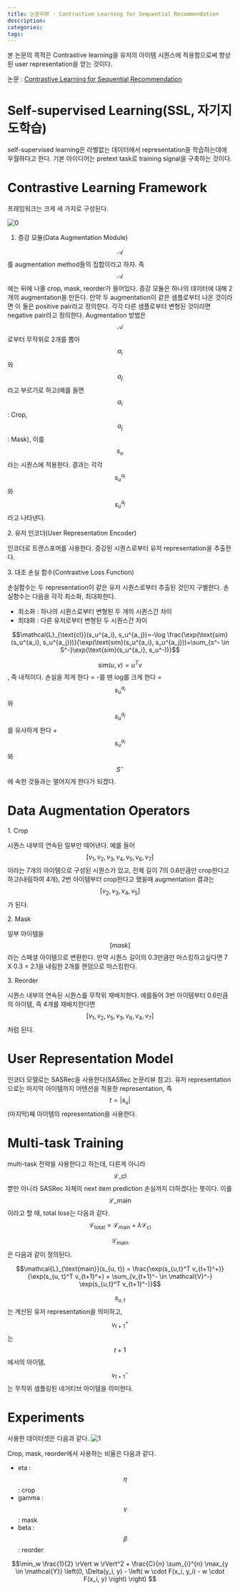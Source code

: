 ```yaml
---
title: 논문리뷰 - Contrastive Learning for Sequential Recommendation
description:
categories:
tags:
---
```


본 논문의 목적은 Contrastive learning을 유저의 아이템 시퀀스에 적용함으로써 향상된 user representation을 얻는 것이다.

논문 : [Contrastive Learning for Sequential Recommendation](https://arxiv.org/pdf/2010.14395.pdf)

# Self-supervised Learning(SSL, 자기지도학습)
self-supervised learning은 라벨없는 데이터에서 representation을 학습하는데에 우월하다고 한다. 기본 아이디어는 pretext task로 training signal을 구축하는 것이다. 

# Contrastive Learning Framework

프레임워크는 크게 세 가지로 구성된다.

![0](/assets/images/cl4rec_framework.png)


1. 증강 모듈(Data Augmentation Module)


$$\mathcal{A}$$를 augmentation method들의 집합이라고 하자. 즉 $$\mathcal{A}$$에는 뒤에 나올 crop, mask, reorder가 들어있다. 
증강 모듈은 하나의 데이터에 대해 2개의 augmentation을 만든다. 만약 두 augmentation이 같은 샘플로부터 나온 것이라면 이 둘은 positive pair라고 정의한다.
각각 다른 샘플로부터 변형된 것이라면 negative pair라고 정의한다.
Augmentation 방법은 $$\mathcal{A}$$로부터 무작위로 2개를 뽑아 $$a_i$$와 $$a_j$$라고 부르기로 하고(예를 들면 $$a_i$$ : Crop, $$a_j$$ : Mask), 이를 $$s_u$$라는 시퀀스에 적용한다.
결과는 각각 $$s_u^{a_i}$$와 $$s_u^{a_j}$$라고 나타낸다. 

2\. 유저 인코더(User Representation Encoder)

인코더로 트랜스포머를 사용한다. 증강된 시퀀스로부터 유저 representation을 추출한다.

3\. 대조 손실 함수(Contrastive Loss Function)

손실함수는 두 representation이 같은 유저 시퀀스로부터 추출된 것인지 구별한다. 손실함수는 다음을 각각 최소화, 최대화한다.
- 최소화 : 하나의 시퀀스로부터 변형된 두 개의 시퀀스간 차이
- 최대화 : 다른 유저로부터 변형된 두 시퀀스간 차이

$$\mathcal{L}_{\text{cl}}(s_u^{a_i}, s_u^{a_j})=-\log \frac{\exp(\text{sim}(s_u^{a_i}, s_u^{a_j}))}{\exp(\text{sim}(s_u^{a_i}, s_u^{a_j}))+\sum_{s^- \in S^-}\exp(\text{sim}(s_u^{a_i}, s_u^-))}$$

$$\text{sim}(u, v)=u^Tv$$, 즉 내적이다. 손실을 작게 한다 = -를 뗀 log를 크게 한다 = $$s_u^{a_i}$$와 $$s_u^{a_j}$$를 유사하게 한다 + $$s_u^{a_i}$$와 $$S^-$$에 속한 것들과는 멀어지게 한다가 되겠다.

# Data Augmentation Operators

1\. Crop


시퀀스 내부의 연속된 일부만 떼어낸다. 예를 들어 $$[v_1, v_2, v_3, v_4, v_5, v_6, v_7]$$이라는 7개의 아이템으로 구성된 시퀀스가 있고, 전체 길이 7의 0.6만큼만 crop한다고 하고(내림하여 4개), 2번 아이템부터 crop한다고 했을때 augmentation 결과는 $$[v_2, v_3, v_4, v_5]$$가 된다.

2\. Mask


일부 아이템을 $$[mask]$$라는 스페셜 아이템으로 변환한다. 만약 시퀀스 길이의 0.3만큼만 마스킹하고싶다면 7 X 0.3 = 2.1을 내림한 2개를 랜덤으로 마스킹한다.

3\. Reorder


시퀀스 내부의 연속된 시퀀스를 무작위 재배치한다. 예를들어 3번 아이템부터 0.6만큼의 아이템, 즉 4개를 재배치한다면 $$[v_1, v_2, v_5, v_3, v_6, v_4, v_7]$$처럼 된다.

# User Representation Model
인코더 모델로는 SASRec을 사용한다(SASRec 논문리뷰 참고). 유저 representation으로는 마지막 아이템까지 어텐션을 적용한 representation, 즉 $$t=|s_u|$$(마지막)째 아이템의 representation을 사용한다.

# Multi-task Training
multi-task 전략을 사용한다고 하는데, 다른게 아니라 $$\mathcal{L}\_{\text{cl}}$$뿐만 아니라 SASRec 자체의 next item prediction 손실까지 더하겠다는 뜻이다. 이를 $$\mathcal{L}\_{\text{main}}$$이라고 할 때, total loss는 다음과 같다.
$$\mathcal{L}_{\text{total}} = \mathcal{L}_{\text{main}} + \lambda \mathcal{L}_{\text{cl}}$$

$$\mathcal{L}_{\text{main}}$$은 다음과 같이 정의된다.

$$\mathcal{L}_{\text{main}}(s_{u, t}) = \frac{\exp(s_{u,t}^T v_{t+1}^+)}{\exp(s_{u, t}^T v_{t+1}^+) + \sum_{v_{t+1}^- \in \mathcal{V}^-} \exp(s_{u,t}^T v_{t+1}^-)}$$

$$s_{u, t}$$는 계산된 유저 representation을 의미하고, $$v_{t+1}^+$$는 $$t+1$$에서의 아이템, $$v_{t+1}^-$$는 무작위 샘플링된 네거티브 아이템을 의미한다.

# Experiments

사용한 데이터셋은 다음과 같다.
![1](/assets/images/cl4srec_dataset_statistics.png)

Crop, mask, reorder에서 사용하는 비율은 다음과 같다.
- eta : $$\eta$$ : crop
- gamma : $$\gamma$$ : mask
- beta : $$\beta$$ : reorder


$$\min_w \frac{1}{2} \rVert w \rVert^2 + \frac{C}{n} \sum_{i}^{n} \max_{y \in \mathcal{Y}} \left(0, \Delta(y_i, y) - \left( w \cdot F(x_i, y_i) - w \cdot F(x_i, y) \right) \right) $$